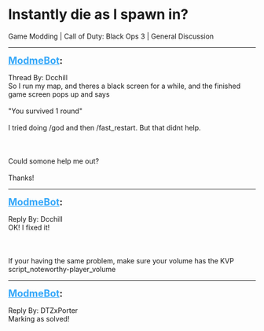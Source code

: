# Instantly die as I spawn in?
Game Modding | Call of Duty: Black Ops 3 | General Discussion

---
<strong style="font-size: 1.4em;"><span style="text-decoration: underline;text-decoration-color: #34a7f9;"><span style="color:#34a7f9;">ModmeBot</span></span>:</strong>

<p>Thread By: Dcchill<br />So I run my map, and theres a black screen for a while, and the finished game screen pops up and says<br /><br />&quot;You survived 1 round&quot;<br /><br />I tried doing /god and then /fast_restart.  But that didnt help.<br /><br /><br /><br />Could somone help me out?<br /><br />Thanks!</p>

---
<strong style="font-size: 1.4em;"><span style="text-decoration: underline;text-decoration-color: #34a7f9;"><span style="color:#34a7f9;">ModmeBot</span></span>:</strong>

<p>Reply By: Dcchill<br />OK! I fixed it!<br /><br /><br /><br />If your having the same problem, make sure your volume has the KVP script_noteworthy-player_volume</p>

---
<strong style="font-size: 1.4em;"><span style="text-decoration: underline;text-decoration-color: #34a7f9;"><span style="color:#34a7f9;">ModmeBot</span></span>:</strong>

<p>Reply By: DTZxPorter<br />Marking as solved!</p>
